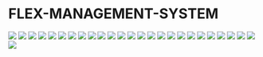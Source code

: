<h1> FLEX-MANAGEMENT-SYSTEM</h1>

<img src="ss/Screenshot (30).png"/>
<img src="ss/Screenshot (31).png"/>
<img src="ss/Screenshot (32).png"/>

<img src="ss/Screenshot (33).png"/>
<img src="ss/Screenshot (34).png"/>
<img src="ss/Screenshot (35).png"/>

<img src="ss/Screenshot (36).png"/>
<img src="ss/Screenshot (37).png"/>
<img src="ss/Screenshot (38).png"/>

<img src="ss/Screenshot (39).png"/>
<img src="ss/Screenshot (40).png"/>
<img src="ss/Screenshot (41).png"/>

<img src="ss/Screenshot (42).png"/>
<img src="ss/Screenshot (43).png"/>
<img src="ss/Screenshot (44).png"/>

<img src="ss/Screenshot (45).png"/>
<img src="ss/Screenshot (46).png"/>
<img src="ss/Screenshot (47).png"/>

<img src="ss/Screenshot (48).png"/>
<img src="ss/Screenshot (49).png"/>

<img src ="ss/WhatsApp Image 2023-05-14 at 11.07.15 PM.jpeg"/>
<img src = "ss/WhatsApp Image 2023-05-14 at 11.08.07 PM.jpeg"/>
<img src="ss/WhatsApp Image 2023-05-14 at 11.08.41 PM.jpeg"/>
<img src="ss/WhatsApp Image 2023-05-14 at 11.09.15 PM.jpeg"/>
<img src="ss/WhatsApp Image 2023-05-14 at 11.09.48 PM.jpeg"/>
<img src="ss/WhatsApp Image 2023-05-14 at 11.12.12 PM.jpeg"/>



